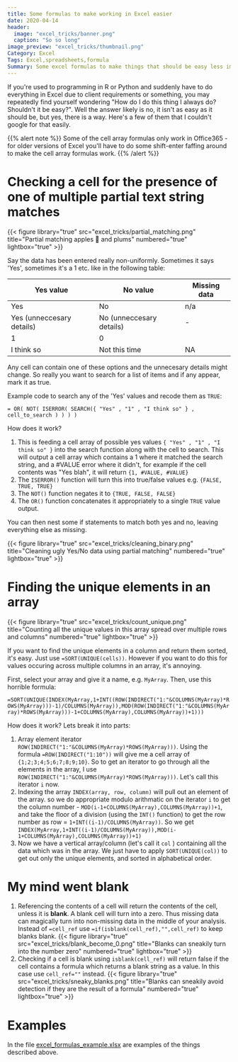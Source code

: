 ```yaml
---
title: Some formulas to make working in Excel easier
date: 2020-04-14
header:
  image: "excel_tricks/banner.png"
  caption: "So so long"
image_preview: "excel_tricks/thumbnail.png"
Category: Excel
Tags: Excel,spreadsheets,formula
Summary: Some excel formulas to make things that should be easy less impossible
---
```


If you're used to programming in R or Python and suddenly have to do everything in Excel due to client requirements or something, you may repeatedly find yourself wondering "How do I do this thing I always do? Shouldn't it be easy?". Well the answer likely is no, it isn't as easy as it should be, but yes, there is a way. Here's a few of them that I couldn't google for that easily. 

{{% alert note %}}
Some of the cell array formulas only work in Office365 - for older versions of Excel you'll have to do some shift-enter faffing around to make the cell array formulas work.
{{% /alert %}}

# Checking a cell for the presence of one of multiple partial text string matches

{{< figure library="true" src="excel_tricks/partial_matching.png" title="Partial matching apples 🍎 and plums" numbered="true" lightbox="true" >}}

Say the data has been entered really non-uniformly. Sometimes it says 'Yes', sometimes it's a 1 etc. like in the following table:

| Yes value                 | No value                 | Missing data |
| ------------------------- | ------------------------ | ------------ |
| Yes                       | No                       | n/a          |
| Yes (unneccesary details) | No (unneccesary details) | -            |
| 1                         | 0                        | <blank>      |
| I think so                | Not this time            | NA           |

Any cell can contain one of these options and the unnecesary details might change. So really you want to search for a list of items and if any appear, mark it as true.

Example code to search any of the 'Yes' values and recode them as `TRUE`:

```excel 
= OR( NOT( ISERROR( SEARCH({ "Yes" , "1" , "I think so" } , cell_to_search ) ) ) )
```

How does it work?

1. This is feeding a cell array of possible yes values `{ "Yes" , "1" , "I think so" }`  into the search function along with the cell to search. This will output a cell array which contains a 1 where it matched the search string, and a #VALUE error where it didn't, for example if the cell contents was "Yes blah", it will return `{1, #VALUE, #VALUE}`
2. The `ISERROR()` function will turn this into true/false values e.g. `{FALSE, TRUE, TRUE}` 
3. The `NOT()` function negates it to `{TRUE, FALSE, FALSE}` 
4. The `OR()` function concatenates it appropriately to a single `TRUE` value output.

You can then nest some if statements to match both yes and no, leaving everything else as missing.

{{< figure library="true" src="excel_tricks/cleaning_binary.png" title="Cleaning ugly Yes/No data using partial matching" numbered="true" lightbox="true" >}}

# Finding the unique elements in an array

{{< figure library="true" src="excel_tricks/count_unique.png" title="Counting all the unique values in this array spread over multiple rows and columns" numbered="true" lightbox="true" >}}

If you want to find the unique elements in a column and return them sorted, it's easy. Just use `=SORT(UNIQUE(cells))`. However if you want to do this for values occuring across multiple columns in an array, it's annoying.

First, select your array and give it a name, e.g. `MyArray`. Then, use this horrible formula:

`=SORT(UNIQUE(INDEX(MyArray,1+INT((ROW(INDIRECT("1:"&COLUMNS(MyArray)*ROWS(MyArray)))-1)/COLUMNS(MyArray)),MOD(ROW(INDIRECT("1:"&COLUMNS(MyArray)*ROWS(MyArray)))-1+COLUMNS(MyArray),COLUMNS(MyArray))+1)))`

How does it work? Lets break it into parts:

1. Array element iterator ```ROW(INDIRECT("1:"&COLUMNS(MyArray)*ROWS(MyArray)))```. Using the formula `=ROW(INDIRECT("1:10"))` will give me a cell array of `{1;2;3;4;5;6;7;8;9;10}`. So to get an iterator to go through all the elements in the array, I use `ROW(INDIRECT("1:"&COLUMNS(MyArray)*ROWS(MyArray)))`. Let's call this iterator `i` now.
2. Indexing the array `INDEX(array, row, column)` will pull out an element of the array. so we do appropriate modulo arithmatic on the iterator `i` to get the column number - `MOD(i-1+COLUMNS(MyArray),COLUMNS(MyArray))+1`, and take the floor of a division (using the `INT()` function) to get the row number as row = `1+INT((i-1)/COLUMNS(MyArray))`. So we get ```INDEX(MyArray,1+INT((i-1)/COLUMNS(MyArray)),MOD(i-1+COLUMNS(MyArray),COLUMNS(MyArray))+1)```
3. Now we have a vertical array/column (let's call it `col` ) containing all the data which was in the array. We just have to apply `SORT(UNIQUE(col))` to get out only the unique elements, and sorted in alphabetical order.

# My mind went blank

1. Referencing the contents of a cell will return the contents of the cell, unless it is **blank**. A blank cell will turn into a zero. Thus missing data can magically turn into non-missing data in the middle of your analysis. Instead of `=cell_ref` use `=if(isblank(cell_ref),"",cell_ref)` to keep blanks blank.
{{< figure library="true" src="excel_tricks/blank_become_0.png" title="Blanks can sneakily turn into the number zero" numbered="true" lightbox="true" >}}
3. Checking if a cell is blank using `isblank(cell_ref)` will return false if the cell contains a formula which returns a blank string as a value. In this case use `cell_ref=""` instead.
{{< figure library="true" src="excel_tricks/sneaky_blanks.png" title="Blanks can sneakily avoid detection if they are the result of a formula" numbered="true" lightbox="true" >}}

# Examples

In the file [excel_formulas_example.xlsx](/docs/excel_formulas_example.xlsx) are examples of the things described above.